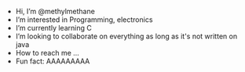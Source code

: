 - Hi, I’m @methylmethane
- I’m interested in Programming, electronics
- I’m currently learning C
- I’m looking to collaborate on everything as long as it's not written on java
- How to reach me ...
- Fun fact: AAAAAAAAA
